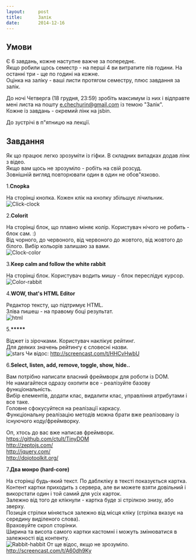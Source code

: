 ```yaml
---
layout:     post
title:      Залік
date:       2014-12-16
---
```


## Умови

Є 6 завдань, кожне наступне важче за попереднє.  
Якщо робили щось семестр - на перші 4 ви витратите пів години. На останні три - ще по годині на кожне.  
Оцінка на заліку - ваші листи протягом семестру, плюс завдання за залік.

До ночі Четверга (18 грудня, 23:59) зробіть максимум із них і відправте мені листа на пошту e.chechurin@gmail.com із темою "Залік".  
Кожне із завдань - окремий лінк на jsbin.  

До зустрічі в п"ятницю на лекції.  

## Завдання

Як що працює легко зрозуміти із гіфки. В складних випадках додав лінк з відео.  
Якщо вам щось не зрозуміло - робіть на свій розсуд.  
Зовнішній вигляд повторювати один в один не обов"язково.  

1.**Cnopka**

На сторінці кнопка. Кожен клік на кнопку збільшує лічильник.  
![Click-clock](http://g.recordit.co/JlVqg2wjm7.gif)

2.**Colorit**

На сторінці блок, що плавно міняє колір. Користувач нічого не робить - блок сам. :)   
Від чорного, до червоного, від червоного до жовтого, від жовтого до білого. Вибір кольорів залишаю за вами.  
![Clock-color](http://g.recordit.co/ymPfQs8SES.gif)

3.**Keep calm and follow the white rabbit**

На сторінці блок. Користувач водить мишу - блок переслідує курсор.  
![Color-rabbit](http://g.recordit.co/z462cdhyXS.gif)

4.**WOW, that's HTML Editor**

Редактор тексту, що підтримує HTML.  
Зліва пишеш - на правому боці результат.  
![html](http://g.recordit.co/X796Daa4rU.gif)

5.__*****__

Віджет із зірочками. Користувач наклікує рейтинг.  
Для деяких значень рейтингу є словесні назви.  
![stars](http://g.recordit.co/dQATJ8W0wW.gif)
Чи відос: http://screencast.com/t/HHCvHwbU

6.**Select, listen, add, remove, toggle, show, hide..**

Вам потрібно написати власний фреймворк для роботи із DOM.  
Не намагайтеся одразу охопити все - реалізуйте базову функціональність.  
Вибір елементів, додати клас, видалити клас, управління атрибутами і все таке.  
Головне сфокусуйтеся на реалізації каркасу.  
Функціональну реалізацію методів можна брати вже реалізовану із існуючого коду/фреймворку.  

Оп, хтось до вас вже написав фреймворк.  
https://github.com/ctult/TinyDOM  
http://zeptojs.com/  
http://jquery.com/  
http://dojotoolkit.org/  

7.**Два монро (hard-core)**

На сторінці будь-який текст. По даблкліку в тексті показується картка. Контент картки приходить з сервера, але ви можете взяти довільний і викорстати один і той самий для усіх карток.  
Залежно від того де клікнули - картка буде зі стрілкою знизу, або зверху.  
Позиція стрілки міняється залежно від місця кліку (стрілка вказує на середину виділеного слова).  
Враховуйте скрол сторінки.  
Ширина та висота самого картки кастомні і можуть змінюватися в залежності від контенту.  
![Rabbit-habbit](http://g.recordit.co/pihcXKXCJ2.gif)
От ще відос, якщо не зрозуміло.  
http://screencast.com/t/A60dh9Ky

